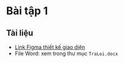 # Bài tập 1

## Tài liệu
- [Link Figma thiết kế giao diện](https://www.figma.com/design/oz6oWkfDAlcFuAJl9FB7x7/Untitled?node-id=0-1&m=dev&t=CXj6acbZ4rFAP903-1)
- File Word: xem trong thư mục `TraLoi.docx`

